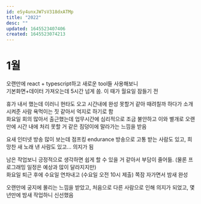 ```yaml
---
id: eSy4unxJW7sV318dxATMp
title: "2022"
desc: ""
updated: 1645523407406
created: 1645523074213
---
```


# 1월

오랜만에 react + typescript하고 새로운 tool들 사용해보니  
기본화면+데이터 가져오는데 5시간 넘게 씀. 이 때가 월요일 잠들기 전

휴가 내서 했는데 이러니 현타도 오고 시간내에 완성 못할거 같아 때려칠까 하다가 소개 시켜준 사람 욕먹이는 짓 같아서 억지로 하기로 함  
화요일 회의 많아서 출근했는데 업무시간에 심리적으로 조금 불안하고 이와 별개로 오랜만에 시간 내에 처리 못할 거 같은 짐덩이에 말라가는 느낌을 받음

요새 인터넷 방송 많이 보는데 점프킹 endurance 방송으로 고통 받는 사람도 있고, 희망찬 새 노래 낸 사람도 있고... 의지가 됨

남은 작업보니 긍정적으로 생각하면 쉽게 할 수 있을 거 같아서 부담이 줄어듦. (물론 프로그래밍 일정은 예상과 많이 달라지지만)  
화요일 퇴근 후에 수요일 연차내고 (수요일 오전 10시 제출) 쪽잠 자가면서 밤새 완성

오랜만에 궁지에 몰리는 느낌을 받았고, 처음으로 다른 사람으로 인해 의지가 되었고, 몇 년만에 밤새 작업하니 신선했음
